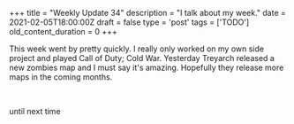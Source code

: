 
+++
title = "Weekly Update 34"
description = "I talk about my week."
date = 2021-02-05T18:00:00Z
draft = false
type = 'post'
tags = ['TODO']
old_content_duration = 0
+++

<p>This week went by pretty quickly. I really only worked on my own side project and played Call of Duty; Cold War. Yesterday Treyarch released a new zombies map and I must say it's amazing. Hopefully they release more maps in the coming months.</p>
<p>&nbsp;</p>
<p>until next time</p>
    